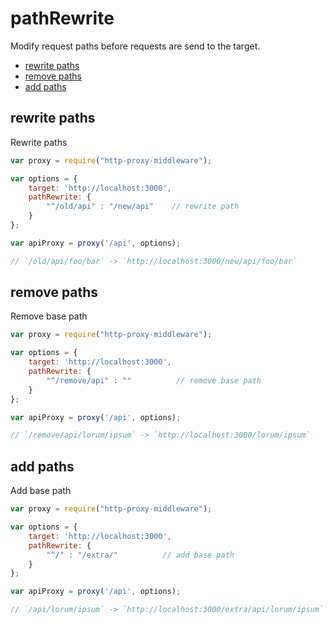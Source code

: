 # pathRewrite

Modify request paths before requests are send to the target.

<!-- MarkdownTOC autolink=true bracket=round -->

- [rewrite paths](#rewrite-paths)
- [remove paths](#remove-paths)
- [add paths](#add-paths)

<!-- /MarkdownTOC -->


## rewrite paths

Rewrite paths

```javascript
var proxy = require("http-proxy-middleware");

var options = {
    target: 'http://localhost:3000',
    pathRewrite: {
        "^/old/api" : "/new/api"    // rewrite path
    }
};

var apiProxy = proxy('/api', options);

// `/old/api/foo/bar` -> `http://localhost:3000/new/api/foo/bar`
```

## remove paths

Remove base path

```javascript
var proxy = require("http-proxy-middleware");

var options = {
    target: 'http://localhost:3000',
    pathRewrite: {
        "^/remove/api" : ""          // remove base path
    }
};

var apiProxy = proxy('/api', options);

// `/remove/api/lorum/ipsum` -> `http://localhost:3000/lorum/ipsum`
```

## add paths

Add base path 

```javascript
var proxy = require("http-proxy-middleware");

var options = {
    target: 'http://localhost:3000',
    pathRewrite: {
        "^/" : "/extra/"          // add base path
    }
};

var apiProxy = proxy('/api', options);

// `/api/lorum/ipsum` -> `http://localhost:3000/extra/api/lorum/ipsum`
```
